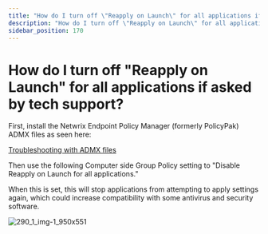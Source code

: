 ```yaml
---
title: "How do I turn off \"Reapply on Launch\" for all applications if asked by tech support?"
description: "How do I turn off \"Reapply on Launch\" for all applications if asked by tech support?"
sidebar_position: 170
---
```


# How do I turn off "Reapply on Launch" for all applications if asked by tech support?

First, install the Netwrix Endpoint Policy Manager (formerly PolicyPak) ADMX files as seen here:

[Troubleshooting with ADMX files](/docs/endpointpolicymanager/gettingstarted/misc/videos/troubleshooting/admxfiles.md)

Then use the following Computer side Group Policy setting to "Disable Reapply on Launch for all
applications."

When this is set, this will stop applications from attempting to apply settings again, which could
increase compatibility with some antivirus and security software.

![290_1_img-1_950x551](/images/endpointpolicymanager/troubleshooting/applicationsettings/290_1_img-1_950x551.webp)
